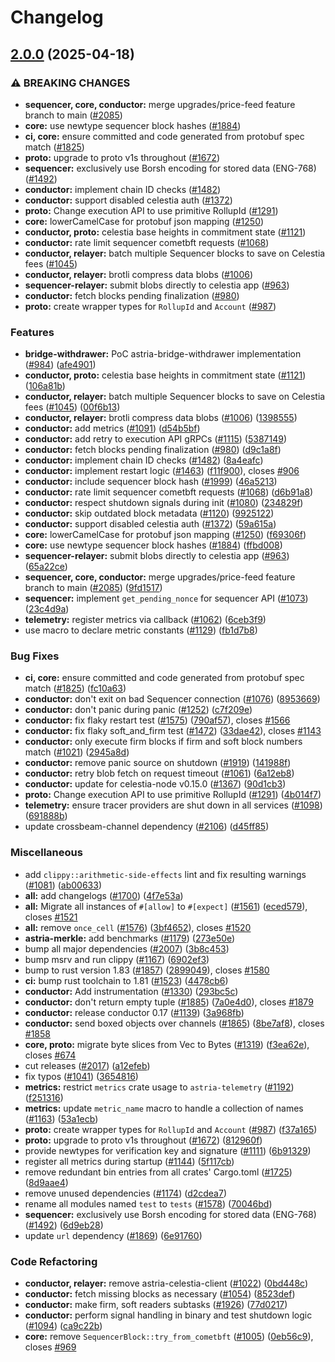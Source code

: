 # Changelog

## [2.0.0](https://github.com/astriaorg/astria-release-test/compare/conductor-vv1.1.0...conductor-vv2.0.0) (2025-04-18)


### ⚠ BREAKING CHANGES

* **sequencer, core, conductor:** merge upgrades/price-feed feature branch to main ([#2085](https://github.com/astriaorg/astria-release-test/issues/2085))
* **core:** use newtype sequencer block hashes ([#1884](https://github.com/astriaorg/astria-release-test/issues/1884))
* **ci, core:** ensure committed and code generated from protobuf spec match ([#1825](https://github.com/astriaorg/astria-release-test/issues/1825))
* **proto:** upgrade to proto v1s throughout ([#1672](https://github.com/astriaorg/astria-release-test/issues/1672))
* **sequencer:** exclusively use Borsh encoding for stored data (ENG-768) ([#1492](https://github.com/astriaorg/astria-release-test/issues/1492))
* **conductor:** implement chain ID checks ([#1482](https://github.com/astriaorg/astria-release-test/issues/1482))
* **conductor:** support disabled celestia auth ([#1372](https://github.com/astriaorg/astria-release-test/issues/1372))
* **proto:** Change execution API to use primitive RollupId ([#1291](https://github.com/astriaorg/astria-release-test/issues/1291))
* **core:** lowerCamelCase for protobuf json mapping ([#1250](https://github.com/astriaorg/astria-release-test/issues/1250))
* **conductor, proto:** celestia base heights in commitment state ([#1121](https://github.com/astriaorg/astria-release-test/issues/1121))
* **conductor:** rate limit sequencer cometbft requests ([#1068](https://github.com/astriaorg/astria-release-test/issues/1068))
* **conductor, relayer:** batch multiple Sequencer blocks to save on Celestia fees ([#1045](https://github.com/astriaorg/astria-release-test/issues/1045))
* **conductor, relayer:** brotli compress data blobs ([#1006](https://github.com/astriaorg/astria-release-test/issues/1006))
* **sequencer-relayer:** submit blobs directly to celestia app ([#963](https://github.com/astriaorg/astria-release-test/issues/963))
* **conductor:** fetch blocks pending finalization  ([#980](https://github.com/astriaorg/astria-release-test/issues/980))
* **proto:** create wrapper types for `RollupId` and `Account` ([#987](https://github.com/astriaorg/astria-release-test/issues/987))

### Features

* **bridge-withdrawer:** PoC astria-bridge-withdrawer implementation ([#984](https://github.com/astriaorg/astria-release-test/issues/984)) ([afe4901](https://github.com/astriaorg/astria-release-test/commit/afe4901827d636a51a4c774f2ef4c8ee082db19c))
* **conductor, proto:** celestia base heights in commitment state ([#1121](https://github.com/astriaorg/astria-release-test/issues/1121)) ([106a81b](https://github.com/astriaorg/astria-release-test/commit/106a81bb9644d7313bee8bb3946bf9d4ee5fc9d9))
* **conductor, relayer:** batch multiple Sequencer blocks to save on Celestia fees ([#1045](https://github.com/astriaorg/astria-release-test/issues/1045)) ([00f6b13](https://github.com/astriaorg/astria-release-test/commit/00f6b13d4b1e657d7da092f8f873d73b05db99b2))
* **conductor, relayer:** brotli compress data blobs ([#1006](https://github.com/astriaorg/astria-release-test/issues/1006)) ([1398555](https://github.com/astriaorg/astria-release-test/commit/13985559c54e7860b8d46bd0e6b18bf4583a3c67))
* **conductor:** add metrics ([#1091](https://github.com/astriaorg/astria-release-test/issues/1091)) ([d54b5bf](https://github.com/astriaorg/astria-release-test/commit/d54b5bfd3279b51a6f4bf5f643351b3737829413))
* **conductor:** add retry to execution API gRPCs ([#1115](https://github.com/astriaorg/astria-release-test/issues/1115)) ([5387149](https://github.com/astriaorg/astria-release-test/commit/5387149274df37a382a21ccf0e431c73deee0c42))
* **conductor:** fetch blocks pending finalization  ([#980](https://github.com/astriaorg/astria-release-test/issues/980)) ([d9c1a8f](https://github.com/astriaorg/astria-release-test/commit/d9c1a8fc188a0ddf38a39c085e5222fa0facc807))
* **conductor:** implement chain ID checks ([#1482](https://github.com/astriaorg/astria-release-test/issues/1482)) ([8a4eafc](https://github.com/astriaorg/astria-release-test/commit/8a4eafc16472376ba8ba716534303cd5cbcebdf8))
* **conductor:** implement restart logic ([#1463](https://github.com/astriaorg/astria-release-test/issues/1463)) ([f11f900](https://github.com/astriaorg/astria-release-test/commit/f11f9000a28a4a2959ee488bfad73b751a4194c9)), closes [#906](https://github.com/astriaorg/astria-release-test/issues/906)
* **conductor:** include sequencer block hash ([#1999](https://github.com/astriaorg/astria-release-test/issues/1999)) ([46a5213](https://github.com/astriaorg/astria-release-test/commit/46a52137bc207ddb22e3f25c1b408938980c3b5d))
* **conductor:** rate limit sequencer cometbft requests ([#1068](https://github.com/astriaorg/astria-release-test/issues/1068)) ([d6b91a8](https://github.com/astriaorg/astria-release-test/commit/d6b91a82dddfbdbce44315355a00eb23461ea10f))
* **conductor:** respect shutdown signals during init ([#1080](https://github.com/astriaorg/astria-release-test/issues/1080)) ([234829f](https://github.com/astriaorg/astria-release-test/commit/234829fe05abebe3c350efe8b55ce0f31146a3b7))
* **conductor:** skip outdated block metadata ([#1120](https://github.com/astriaorg/astria-release-test/issues/1120)) ([9925122](https://github.com/astriaorg/astria-release-test/commit/992512225e748806f403991aae88eb9c0c8b8536))
* **conductor:** support disabled celestia auth ([#1372](https://github.com/astriaorg/astria-release-test/issues/1372)) ([59a615a](https://github.com/astriaorg/astria-release-test/commit/59a615a6a6163c5adae22cbba9d000681ae4ec99))
* **core:** lowerCamelCase for protobuf json mapping ([#1250](https://github.com/astriaorg/astria-release-test/issues/1250)) ([f69306f](https://github.com/astriaorg/astria-release-test/commit/f69306f3e92513cd925cc25b21cc0192c4bc7528))
* **core:** use newtype sequencer block hashes ([#1884](https://github.com/astriaorg/astria-release-test/issues/1884)) ([ffbd008](https://github.com/astriaorg/astria-release-test/commit/ffbd008fb4c2d170db75a794e32c04c37ca533a8))
* **sequencer-relayer:** submit blobs directly to celestia app ([#963](https://github.com/astriaorg/astria-release-test/issues/963)) ([65a22ce](https://github.com/astriaorg/astria-release-test/commit/65a22ce5968d048602eb7137772372b903fdf2b9))
* **sequencer, core, conductor:** merge upgrades/price-feed feature branch to main ([#2085](https://github.com/astriaorg/astria-release-test/issues/2085)) ([9fd1517](https://github.com/astriaorg/astria-release-test/commit/9fd15173da036a3394f3a774df5c72a985e32aee))
* **sequencer:** implement `get_pending_nonce` for sequencer API ([#1073](https://github.com/astriaorg/astria-release-test/issues/1073)) ([23c4d9a](https://github.com/astriaorg/astria-release-test/commit/23c4d9ae8c89f3c6982f5e78244bfad45f561e6d))
* **telemetry:** register metrics via callback ([#1062](https://github.com/astriaorg/astria-release-test/issues/1062)) ([6ceb3f9](https://github.com/astriaorg/astria-release-test/commit/6ceb3f97503566a47f3bbe6ccfaab7e296848fe7))
* use macro to declare metric constants ([#1129](https://github.com/astriaorg/astria-release-test/issues/1129)) ([fb1d7b8](https://github.com/astriaorg/astria-release-test/commit/fb1d7b86a3bbd98793b294894f1c65c81c1c414e))


### Bug Fixes

* **ci, core:** ensure committed and code generated from protobuf spec match ([#1825](https://github.com/astriaorg/astria-release-test/issues/1825)) ([fc10a63](https://github.com/astriaorg/astria-release-test/commit/fc10a63a82d2854420271f3b03268e31e40b1cd7))
* **conductor:** don't exit on bad Sequencer connection ([#1076](https://github.com/astriaorg/astria-release-test/issues/1076)) ([8953669](https://github.com/astriaorg/astria-release-test/commit/89536699eb409b74310f95be83d00945e9cd294d))
* **conductor:** don't panic during panic ([#1252](https://github.com/astriaorg/astria-release-test/issues/1252)) ([c7f209e](https://github.com/astriaorg/astria-release-test/commit/c7f209e9474773d36bc6ac15183fc06e19c9dd21))
* **conductor:** fix flaky restart test ([#1575](https://github.com/astriaorg/astria-release-test/issues/1575)) ([790af57](https://github.com/astriaorg/astria-release-test/commit/790af57875c56c087ad605ba2a1c48e16bf83157)), closes [#1566](https://github.com/astriaorg/astria-release-test/issues/1566)
* **conductor:** fix flaky soft_and_firm test ([#1472](https://github.com/astriaorg/astria-release-test/issues/1472)) ([33dae42](https://github.com/astriaorg/astria-release-test/commit/33dae4256f7f6d1f936f9e0de166695be1bf416d)), closes [#1143](https://github.com/astriaorg/astria-release-test/issues/1143)
* **conductor:** only execute firm blocks if firm and soft block numbers match ([#1021](https://github.com/astriaorg/astria-release-test/issues/1021)) ([2945a8d](https://github.com/astriaorg/astria-release-test/commit/2945a8da0adf7d483b6e92bd80afdd906456d4b6))
* **conductor:** remove panic source on shutdown ([#1919](https://github.com/astriaorg/astria-release-test/issues/1919)) ([141988f](https://github.com/astriaorg/astria-release-test/commit/141988f0c0c41dc6ed3fe72e3fe92adb353c826d))
* **conductor:** retry blob fetch on request timeout ([#1061](https://github.com/astriaorg/astria-release-test/issues/1061)) ([6a12eb8](https://github.com/astriaorg/astria-release-test/commit/6a12eb8314e53987c384d8b513a34d1a5f782682))
* **conductor:** update for celestia-node v0.15.0 ([#1367](https://github.com/astriaorg/astria-release-test/issues/1367)) ([90d1cb3](https://github.com/astriaorg/astria-release-test/commit/90d1cb3aa79ac95430312a0a6e9d5a2084a93e13))
* **proto:** Change execution API to use primitive RollupId ([#1291](https://github.com/astriaorg/astria-release-test/issues/1291)) ([4b014f7](https://github.com/astriaorg/astria-release-test/commit/4b014f73defbf60f44acbade8712c36a7c87867a))
* **telemetry:** ensure tracer providers are shut down in all services ([#1098](https://github.com/astriaorg/astria-release-test/issues/1098)) ([691888b](https://github.com/astriaorg/astria-release-test/commit/691888bc5c3daf4dcbb243734f11b88d48569a7e))
* update crossbeam-channel dependency ([#2106](https://github.com/astriaorg/astria-release-test/issues/2106)) ([d45ff85](https://github.com/astriaorg/astria-release-test/commit/d45ff858b06ee7c7d461e3c5df9b6acff0972fd2))


### Miscellaneous

* add `clippy::arithmetic-side-effects` lint and fix resulting warnings ([#1081](https://github.com/astriaorg/astria-release-test/issues/1081)) ([ab00633](https://github.com/astriaorg/astria-release-test/commit/ab00633808dba175e0bc5e1fd8712f81a56c6541))
* **all:** add changelogs ([#1700](https://github.com/astriaorg/astria-release-test/issues/1700)) ([4f7e53a](https://github.com/astriaorg/astria-release-test/commit/4f7e53a7da874e7b198c102da74da54729999e7a))
* **all:** Migrate all instances of `#[allow]` to `#[expect]` ([#1561](https://github.com/astriaorg/astria-release-test/issues/1561)) ([eced579](https://github.com/astriaorg/astria-release-test/commit/eced5797ead1ee6bd094d3574fe61cdad04e5702)), closes [#1521](https://github.com/astriaorg/astria-release-test/issues/1521)
* **all:** remove `once_cell` ([#1576](https://github.com/astriaorg/astria-release-test/issues/1576)) ([3bf4652](https://github.com/astriaorg/astria-release-test/commit/3bf4652899fd6ab1d5fd6e9caca7369d078bbc40)), closes [#1520](https://github.com/astriaorg/astria-release-test/issues/1520)
* **astria-merkle:** add benchmarks ([#1179](https://github.com/astriaorg/astria-release-test/issues/1179)) ([273e50e](https://github.com/astriaorg/astria-release-test/commit/273e50ebf090b50a491ef476ae1ee480cb119ebf))
* bump all major dependencies ([#2007](https://github.com/astriaorg/astria-release-test/issues/2007)) ([3b8c453](https://github.com/astriaorg/astria-release-test/commit/3b8c453f10d2d02f4be934aaaecd9d9ab76c0202))
* bump msrv and run clippy ([#1167](https://github.com/astriaorg/astria-release-test/issues/1167)) ([6902ef3](https://github.com/astriaorg/astria-release-test/commit/6902ef35370e5980a76302fc756e1a9a56af21b5))
* bump to rust version 1.83 ([#1857](https://github.com/astriaorg/astria-release-test/issues/1857)) ([2899049](https://github.com/astriaorg/astria-release-test/commit/2899049bf0dd5bd7ba05927a5daf73ee986a46dc)), closes [#1580](https://github.com/astriaorg/astria-release-test/issues/1580)
* **ci:** bump rust toolchain to 1.81 ([#1523](https://github.com/astriaorg/astria-release-test/issues/1523)) ([4478cb6](https://github.com/astriaorg/astria-release-test/commit/4478cb644990e608a11248d53ca3bae4aad009f1))
* **conductor:** Add instrumentation ([#1330](https://github.com/astriaorg/astria-release-test/issues/1330)) ([293bc5c](https://github.com/astriaorg/astria-release-test/commit/293bc5c1c2189120683a59ad00baad26d6c12291))
* **conductor:** don't return empty tuple ([#1885](https://github.com/astriaorg/astria-release-test/issues/1885)) ([7a0e4d0](https://github.com/astriaorg/astria-release-test/commit/7a0e4d02fa1cfcd4e13acaba4976aad399a3b968)), closes [#1879](https://github.com/astriaorg/astria-release-test/issues/1879)
* **conductor:** release conductor 0.17 ([#1139](https://github.com/astriaorg/astria-release-test/issues/1139)) ([3a968fb](https://github.com/astriaorg/astria-release-test/commit/3a968fb57c4f3c56012d31870810240595bd3d4d))
* **conductor:** send boxed objects over channels ([#1865](https://github.com/astriaorg/astria-release-test/issues/1865)) ([8be7af8](https://github.com/astriaorg/astria-release-test/commit/8be7af869ac739f91a45fb1eb1ec68de61b25717)), closes [#1858](https://github.com/astriaorg/astria-release-test/issues/1858)
* **core, proto:** migrate byte slices from Vec to Bytes ([#1319](https://github.com/astriaorg/astria-release-test/issues/1319)) ([f3ea62e](https://github.com/astriaorg/astria-release-test/commit/f3ea62eaf47035c5936039abf170522092ff2b36)), closes [#674](https://github.com/astriaorg/astria-release-test/issues/674)
* cut releases ([#2017](https://github.com/astriaorg/astria-release-test/issues/2017)) ([a12efeb](https://github.com/astriaorg/astria-release-test/commit/a12efeb0e4000d8ac2adc4e70ced4954cfbbb94c))
* fix typos ([#1041](https://github.com/astriaorg/astria-release-test/issues/1041)) ([3654816](https://github.com/astriaorg/astria-release-test/commit/3654816a921411f8b9214de8af8430709618ad56))
* **metrics:** restrict `metrics` crate usage to `astria-telemetry` ([#1192](https://github.com/astriaorg/astria-release-test/issues/1192)) ([f251316](https://github.com/astriaorg/astria-release-test/commit/f25131683865a8952a9b2cf24b1e541a882b571a))
* **metrics:** update `metric_name` macro to handle a collection of names ([#1163](https://github.com/astriaorg/astria-release-test/issues/1163)) ([53a1ecb](https://github.com/astriaorg/astria-release-test/commit/53a1ecb5afca0ccdbf412674eaca96227d377379))
* **proto:** create wrapper types for `RollupId` and `Account` ([#987](https://github.com/astriaorg/astria-release-test/issues/987)) ([f37a165](https://github.com/astriaorg/astria-release-test/commit/f37a165f8b4b508c64db9a7e80e1e45aff6b1adf))
* **proto:** upgrade to proto v1s throughout ([#1672](https://github.com/astriaorg/astria-release-test/issues/1672)) ([812960f](https://github.com/astriaorg/astria-release-test/commit/812960f713d07d7aeed479c5e805d6238fe20312))
* provide newtypes for verification key and signature ([#1111](https://github.com/astriaorg/astria-release-test/issues/1111)) ([6b91329](https://github.com/astriaorg/astria-release-test/commit/6b91329e0267cbb164bd14d5208f68014e4251fe))
* register all metrics during startup ([#1144](https://github.com/astriaorg/astria-release-test/issues/1144)) ([5f117cb](https://github.com/astriaorg/astria-release-test/commit/5f117cb9148016070297f0a4eb1e1f975fc94e4a))
* remove redundant bin entries from all crates' Cargo.toml ([#1725](https://github.com/astriaorg/astria-release-test/issues/1725)) ([8d9aae4](https://github.com/astriaorg/astria-release-test/commit/8d9aae4027ac4c0eb6758f2fb620e5e378f5e76b))
* remove unused dependencies ([#1174](https://github.com/astriaorg/astria-release-test/issues/1174)) ([d2cdea7](https://github.com/astriaorg/astria-release-test/commit/d2cdea7f77099e181acdbfcabf6464eb8ed3e6bb))
* rename all modules named `test` to `tests` ([#1578](https://github.com/astriaorg/astria-release-test/issues/1578)) ([70046bd](https://github.com/astriaorg/astria-release-test/commit/70046bd984c43fc2c0b505acf2cfefec24f1e2c7))
* **sequencer:** exclusively use Borsh encoding for stored data (ENG-768) ([#1492](https://github.com/astriaorg/astria-release-test/issues/1492)) ([6d9eb28](https://github.com/astriaorg/astria-release-test/commit/6d9eb288efc071402078db258f9146b93e1918c4))
* update `url` dependency ([#1869](https://github.com/astriaorg/astria-release-test/issues/1869)) ([6e91760](https://github.com/astriaorg/astria-release-test/commit/6e91760cd67832db997c1534b5dc0394d7d0d113))


### Code Refactoring

* **conductor, relayer:** remove astria-celestia-client ([#1022](https://github.com/astriaorg/astria-release-test/issues/1022)) ([0bd448c](https://github.com/astriaorg/astria-release-test/commit/0bd448c1f594971cb09f3dcf5f8ea0dff61448a1))
* **conductor:** fetch missing blocks as necessary ([#1054](https://github.com/astriaorg/astria-release-test/issues/1054)) ([8523def](https://github.com/astriaorg/astria-release-test/commit/8523deff99dbc7443f89fdd14e930aabe2f7c944))
* **conductor:** make firm, soft readers subtasks ([#1926](https://github.com/astriaorg/astria-release-test/issues/1926)) ([77d0217](https://github.com/astriaorg/astria-release-test/commit/77d0217a86f4718d57b39381acaa70612da6632d))
* **conductor:** perform signal handling in binary and test shutdown logic ([#1094](https://github.com/astriaorg/astria-release-test/issues/1094)) ([ca9c22b](https://github.com/astriaorg/astria-release-test/commit/ca9c22b6d81726bbdc61ef85633b0dd6855d0299))
* **core:** remove `SequencerBlock::try_from_cometbft` ([#1005](https://github.com/astriaorg/astria-release-test/issues/1005)) ([0eb56c9](https://github.com/astriaorg/astria-release-test/commit/0eb56c9ca5c36b8dc095afeea153e61a1e1590f0)), closes [#969](https://github.com/astriaorg/astria-release-test/issues/969)
